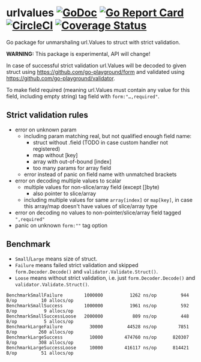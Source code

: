 # urlvalues [![GoDoc](https://godoc.org/github.com/powerman/urlvalues?status.svg)](http://godoc.org/github.com/powerman/urlvalues) [![Go Report Card](https://goreportcard.com/badge/github.com/powerman/urlvalues)](https://goreportcard.com/report/github.com/powerman/urlvalues) [![CircleCI](https://circleci.com/gh/powerman/urlvalues.svg?style=svg)](https://circleci.com/gh/powerman/urlvalues) [![Coverage Status](https://coveralls.io/repos/github/powerman/urlvalues/badge.svg?branch=master)](https://coveralls.io/github/powerman/urlvalues?branch=master)

Go package for unmarshaling url.Values to struct with strict validation.

**WARNING:** This package is experimental, API will change!

In case of successful strict validation url.Values will be
decoded to given struct using https://github.com/go-playground/form and
validated using https://github.com/go-playground/validator.

To make field required (meaning url.Values must contain any value for this
field, including empty string) tag field with `form:"…,required"`.

## Strict validation rules

- error on unknown param
  - including param matching real, but not qualified enough field name:
    - struct without .field (TODO in case custom handler not registered)
    - map without [key]
    - array with out-of-bound [index]
    - too many params for array field
  - error instead of panic on field name with unmatched brackets
- error on decoding multiple values to scalar
  - multiple values for non-slice/array field (except []byte)
    - also pointer to slice/array
  - including multiple values for same `array[index]` or `map[key]`, in
    case this array/map doesn't have values of slice/array type
- error on decoding no values to non-pointer/slice/array field tagged
  `",required"`
- panic on unknown `form:""` tag option

## Benchmark

- `Small`/`Large` means size of struct.
- `Failure` means failed strict validation and skipped
  `form.Decoder.Decode()` and `validator.Validate.Struct()`.
- `Loose` means without strict validation, i.e. just
  `form.Decoder.Decode()` and `validator.Validate.Struct()`.

```
BenchmarkSmallFailure      	 1000000	      1262 ns/op	     944 B/op	      10 allocs/op
BenchmarkSmallSuccess      	 1000000	      1961 ns/op	     592 B/op	       9 allocs/op
BenchmarkSmallSuccessLoose 	 2000000	       809 ns/op	     448 B/op	       5 allocs/op
BenchmarkLargeFailure      	   30000	     44528 ns/op	    7851 B/op	     260 allocs/op
BenchmarkLargeSuccess      	   10000	    474760 ns/op	  820307 B/op	     308 allocs/op
BenchmarkLargeSuccessLoose 	   10000	    416117 ns/op	  814421 B/op	      51 allocs/op
```
